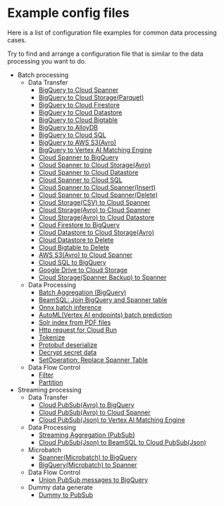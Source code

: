 # Example config files

Here is a list of configuration file examples for common data processing cases.

Try to find and arrange a configuration file that is similar to the data processing you want to do.

* Batch processing
  * Data Transfer
    * [BigQuery to Cloud Spanner](bigquery-to-spanner.json)
    * [BigQuery to Cloud Storage(Parquet)](bigquery-to-parquet.json)
    * [BigQuery to Cloud Firestore](bigquery-to-firestore.json)
    * [BigQuery to Cloud Datastore](bigquery-to-datastore.json)
    * [BigQuery to Cloud Bigtable](bigquery-to-bigtable.json)
    * [BigQuery to AlloyDB](bigquery-to-alloydb.yaml)
    * [BigQuery to Cloud SQL](bigquery-to-jdbc.json)
    * [BigQuery to AWS S3(Avro)](bigquery-to-aws-avro.json)
    * [BigQuery to Vertex AI Matching Engine](bigquery-to-matchingengine.json)
    * [Cloud Spanner to BigQuery](spanner-to-bigquery.json)
    * [Cloud Spanner to Cloud Storage(Avro)](spanner-to-avro.json)
    * [Cloud Spanner to Cloud Datastore](spanner-to-datastore.json)
    * [Cloud Spanner to Cloud SQL](spanner-to-jdbc.json)
    * [Cloud Spanner to Cloud Spanner(Insert)](spanner-to-spanner.json)
    * [Cloud Spanner to Cloud Spanner(Delete)](spanner-to-spanner-delete.json)
    * [Cloud Storage(CSV) to Cloud Spanner](csv-to-spanner.json)
    * [Cloud Storage(Avro) to Cloud Spanner](avro-to-spanner.json)
    * [Cloud Storage(Avro) to Cloud Datastore](avro-to-datastore.json)
    * [Cloud Firestore to BigQuery](firestore-to-bigquery.json)
    * [Cloud Datastore to Cloud Storage(Avro)](datastore-to-avro.json)
    * [Cloud Datastore to Delete](datastore-to-delete.json)
    * [Cloud Bigtable to Delete](bigtable-to-delete.json)
    * [AWS S3(Avro) to Cloud Spanner](aws-avro-to-spanner.json)
    * [Cloud SQL to BigQuery](jdbc-to-bigquery.json)
    * [Google Drive to Cloud Storage](drivefile-to-copyfile.json)
    * [Cloud Storage(Spanner Backup) to Spanner](import-spanner-backup.json)
  * Data Processing
    * [Batch Aggregation (BigQuery)](bigquery-to-aggregation-to-bigquery.json)
    * [BeamSQL: Join BigQuery and Spanner table](beamsql-join-bigquery-and-spanner-to-spanner.json)
    * [Onnx batch inference](bigquery-to-onnx-to-vectorsearch.json)
    * [AutoML(Vertex AI endpoints) batch prediction](bigquery-to-automl-to-spanner.json)
    * [Solr index from PDF files](bigquery-pdf-to-localsolr.json)
    * [Http request for Cloud Run](create-to-http-to-bigquery.json)
    * [Tokenize](bigquery-to-tokenize-to-bigquery.json)
    * [Protobuf deserialize](spanner-to-protobuf-to-avro.json)
    * [Decrypt secret data](spanner-to-decrypt-to-avro.json)
    * [SetOperation: Replace Spanner Table](setoperation-replace-spanner.json)
  * Data Flow Control
    * [Filter](avro-to-filter-to-avro.json)
    * [Partition](avro-to-partition-to-spanner.json)
* Streaming processing
  * Data Transfer
    * [Cloud PubSub(Avro) to BigQuery](pubsub-avro-to-bigquery.json)
    * [Cloud PubSub(Avro) to Cloud Spanner](pubsub-avro-to-spanner.json)
    * [Cloud PubSub(Json) to Vertex AI Matching Engine](pubsub-to-matchingengine.json)
  * Data Processing
    * [Streaming Aggregation (PubSub)](pubsub-to-aggregation-to-pubsub.json)
    * [Cloud PubSub(Json) to BeamSQL to Cloud PubSub(Json)](pubsub-to-beamsql-to-pubsub.json)
  * Microbatch
    * [Spanner(Microbatch) to BigQuery](spanner-microbatch-to-bigquery.json)
    * [BigQuery(Microbatch) to Spanner](bigquery-microbatch-to-spanner.json)
  * Data Flow Control
    * [Union PubSub messages to BigQuery](pubsub-to-union-to-bigquery.json)
  * Dummy data generate
    * [Dummy to PubSub](dummy-to-pubsub.json)